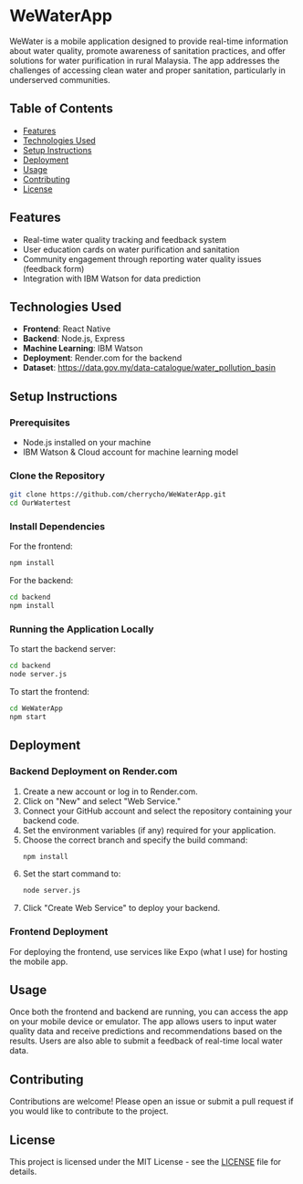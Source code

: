 # WeWaterApp
WeWater is a mobile application designed to provide real-time information about water quality, promote awareness of sanitation practices, and offer solutions for water purification in rural Malaysia. The app addresses the challenges of accessing clean water and proper sanitation, particularly in underserved communities.

## Table of Contents
- [Features](#features)
- [Technologies Used](#technologies-used)
- [Setup Instructions](#setup-instructions)
- [Deployment](#deployment)
- [Usage](#usage)
- [Contributing](#contributing)
- [License](#license)

## Features
- Real-time water quality tracking and feedback system
- User education cards on water purification and sanitation
- Community engagement through reporting water quality issues (feedback form)
- Integration with IBM Watson for data prediction

## Technologies Used
- **Frontend**: React Native
- **Backend**: Node.js, Express
- **Machine Learning**: IBM Watson
- **Deployment**: Render.com for the backend
- **Dataset**: https://data.gov.my/data-catalogue/water_pollution_basin

## Setup Instructions

### Prerequisites
- Node.js installed on your machine
- IBM Watson & Cloud account for machine learning model

### Clone the Repository
```bash
git clone https://github.com/cherrycho/WeWaterApp.git
cd OurWatertest
```

### Install Dependencies
For the frontend:
```bash
npm install
```

For the backend:
```bash
cd backend
npm install
```

### Running the Application Locally
To start the backend server:
```bash
cd backend
node server.js
```

To start the frontend:
```bash
cd WeWaterApp
npm start
```

## Deployment
### Backend Deployment on Render.com
1. Create a new account or log in to Render.com.
2. Click on "New" and select "Web Service."
3. Connect your GitHub account and select the repository containing your backend code.
4. Set the environment variables (if any) required for your application.
5. Choose the correct branch and specify the build command:
   ```bash
   npm install
   ```
6. Set the start command to:
   ```bash
   node server.js
   ```
7. Click "Create Web Service" to deploy your backend.

### Frontend Deployment
For deploying the frontend, use services like Expo (what I use) for hosting the mobile app.

## Usage
Once both the frontend and backend are running, you can access the app on your mobile device or emulator. The app allows users to input water quality data and receive predictions and recommendations based on the results. Users are also able to submit a feedback of real-time local water data.

## Contributing
Contributions are welcome! Please open an issue or submit a pull request if you would like to contribute to the project.

## License
This project is licensed under the MIT License - see the [LICENSE](LICENSE) file for details.
